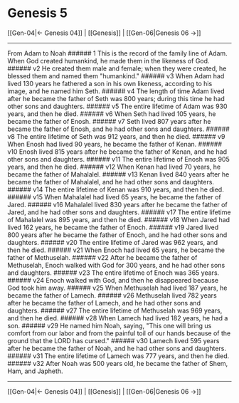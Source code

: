 # Genesis 5

[[Gen-04|← Genesis 04]] | [[Genesis]] | [[Gen-06|Genesis 06 →]]
***

From Adam to Noah ###### 1 This is the record of the family line of Adam. When God created humankind, he made them in the likeness of God. ###### v2 He created them male and female; when they were created, he blessed them and named them "humankind." ###### v3 When Adam had lived 130 years he fathered a son in his own likeness, according to his image, and he named him Seth. ###### v4 The length of time Adam lived after he became the father of Seth was 800 years; during this time he had other sons and daughters. ###### v5 The entire lifetime of Adam was 930 years, and then he died. ###### v6 When Seth had lived 105 years, he became the father of Enosh. ###### v7 Seth lived 807 years after he became the father of Enosh, and he had other sons and daughters. ###### v8 The entire lifetime of Seth was 912 years, and then he died. ###### v9 When Enosh had lived 90 years, he became the father of Kenan. ###### v10 Enosh lived 815 years after he became the father of Kenan, and he had other sons and daughters. ###### v11 The entire lifetime of Enosh was 905 years, and then he died. ###### v12 When Kenan had lived 70 years, he became the father of Mahalalel. ###### v13 Kenan lived 840 years after he became the father of Mahalalel, and he had other sons and daughters. ###### v14 The entire lifetime of Kenan was 910 years, and then he died. ###### v15 When Mahalalel had lived 65 years, he became the father of Jared. ###### v16 Mahalalel lived 830 years after he became the father of Jared, and he had other sons and daughters. ###### v17 The entire lifetime of Mahalalel was 895 years, and then he died. ###### v18 When Jared had lived 162 years, he became the father of Enoch. ###### v19 Jared lived 800 years after he became the father of Enoch, and he had other sons and daughters. ###### v20 The entire lifetime of Jared was 962 years, and then he died. ###### v21 When Enoch had lived 65 years, he became the father of Methuselah. ###### v22 After he became the father of Methuselah, Enoch walked with God for 300 years, and he had other sons and daughters. ###### v23 The entire lifetime of Enoch was 365 years. ###### v24 Enoch walked with God, and then he disappeared because God took him away. ###### v25 When Methuselah had lived 187 years, he became the father of Lamech. ###### v26 Methuselah lived 782 years after he became the father of Lamech, and he had other sons and daughters. ###### v27 The entire lifetime of Methuselah was 969 years, and then he died. ###### v28 When Lamech had lived 182 years, he had a son. ###### v29 He named him Noah, saying, "This one will bring us comfort from our labor and from the painful toil of our hands because of the ground that the LORD has cursed." ###### v30 Lamech lived 595 years after he became the father of Noah, and he had other sons and daughters. ###### v31 The entire lifetime of Lamech was 777 years, and then he died. ###### v32 After Noah was 500 years old, he became the father of Shem, Ham, and Japheth.

***
[[Gen-04|← Genesis 04]] | [[Genesis]] | [[Gen-06|Genesis 06 →]]
